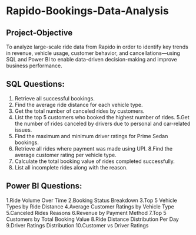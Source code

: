 # Rapido-Bookings-Data-Analysis
## Project-Objective
To analyze large-scale ride data from Rapido in order to identify key trends in revenue, vehicle usage, customer behavior, and cancellations—using SQL and Power BI to enable data-driven decision-making and improve business performance. 
## SQL Questions:
1. Retrieve all successful bookings.
2. Find the average ride distance for each vehicle type.
3. Get the total number of canceled rides by customers.
4. List the top 5 customers who booked the highest number of rides.
5.Get the number of rides canceled by drivers due to personal and car-related issues.
6. Find the maximum and minimum driver ratings for Prime Sedan bookings.
7. Retrieve all rides where payment was made using UPI.
8.Find the average customer rating per vehicle type.
9. Calculate the total booking value of rides completed successfully.
10. List all incomplete rides along with the reason.
## Power BI Questions:
1.Ride Volume Over Time
2.Booking Status Breakdown
3.Top 5 Vehicle Types by Ride Distance
4.Average Customer Ratings by Vehicle Type
5.Canceled Rides Reasons
6.Revenue by Payment Method
7.Top 5 Customers by Total Booking Value
8.Ride Distance Distribution Per Day
9.Driver Ratings Distribution
10.Customer vs Driver Ratings
